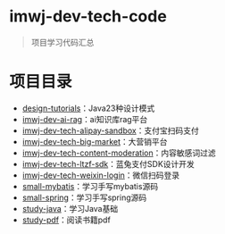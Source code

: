 # imwj-dev-tech-code
> 项目学习代码汇总

# 项目目录
* [design-tutorials](design-tutorials)：Java23种设计模式
* [imwj-dev-ai-rag](imwj-dev-ai-rag)：ai知识库rag平台
* [imwj-dev-tech-alipay-sandbox](imwj-dev-tech-alipay-sandbox)：支付宝扫码支付
* [imwj-dev-tech-big-market](imwj-dev-tech-big-market)：大营销平台
* [imwj-dev-tech-content-moderation](imwj-dev-tech-content-moderation)：内容敏感词过滤
* [imwj-dev-tech-ltzf-sdk](imwj-dev-tech-ltzf-sdk)：蓝兔支付SDK设计开发
* [imwj-dev-tech-weixin-login](imwj-dev-tech-weixin-login)：微信扫码登录
* [small-mybatis](small-mybatis)：学习手写mybatis源码
* [small-spring](small-spring)：学习手写spring源码
* [study-java](study-java)：学习Java基础
* [study-pdf](study-pdf)：阅读书籍pdf


